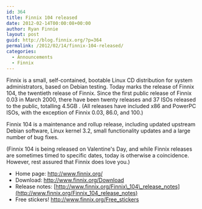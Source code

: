 ```yaml
---
id: 364
title: Finnix 104 released
date: 2012-02-14T00:00:08+00:00
author: Ryan Finnie
layout: post
guid: http://blog.finnix.org/?p=364
permalink: /2012/02/14/finnix-104-released/
categories:
  - Announcements
  - Finnix
---
```

Finnix is a small, self-contained, bootable Linux CD distribution for system administrators, based on Debian testing. Today marks the release of Finnix 104, the twentieth release of Finnix. Since the first public release of Finnix 0.03 in March 2000, there have been twenty releases and 37 ISOs released to the public, totalling 4.5GB . (All releases have included x86 and PowerPC ISOs, with the exception of Finnix 0.03, 86.0, and 100.)

Finnix 104 is a maintenance and rollup release, including updated upstream Debian software, Linux kernel 3.2, small functionality updates and a large number of bug fixes.

(Finnix 104 is being released on Valentine's Day, and while Finnix releases are sometimes timed to specific dates, today is otherwise a coincidence. However, rest assured that Finnix does love you.)

  * Home page: <http://www.finnix.org/>
  * Download: <http://www.finnix.org/Download>
  * Release notes: [http://www.finnix.org/Finnix\_104\_release_notes](http://www.finnix.org/Finnix_104_release_notes)
  * Free stickers! <http://www.finnix.org/Free_stickers>

